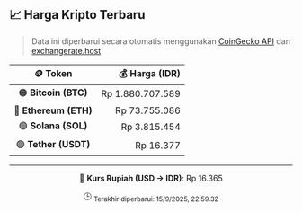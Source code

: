 

<!-- HARGA_KRIPTO -->
## 📈 Harga Kripto Terbaru

> Data ini diperbarui secara otomatis menggunakan [CoinGecko API](https://www.coingecko.com/) dan [exchangerate.host](https://exchangerate.host/)

<div align="center">

| 🪙 Token | 💰 Harga (IDR) |
|:------:|---------------:|
| 🟠 **Bitcoin (BTC)**   | Rp 1.880.707.589 |
| 🔵 **Ethereum (ETH)**  | Rp 73.755.086 |
| 🟣 **Solana (SOL)**    | Rp 3.815.454 |
| 🟢 **Tether (USDT)**   | Rp 16.377 |

---

💱 **Kurs Rupiah (USD → IDR)**: Rp 16.365

🕒 <sub>Terakhir diperbarui: 15/9/2025, 22.59.32</sub>

</div>
<!-- /HARGA_KRIPTO -->
